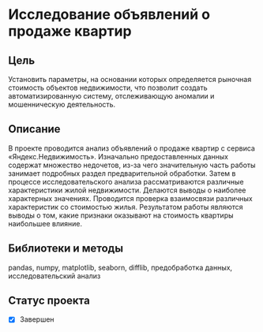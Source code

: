 # Исследование объявлений о продаже квартир   
## Цель  
Установить параметры, на основании которых определяется рыночная стоимость объектов недвижимости, что позволит создать автоматизированную систему, отслеживающую аномалии и мошенническую деятельность.  
## Описание
В проекте проводится анализ объявлений о продаже квартир с сервиса «Яндекс.Недвижимость». Изначально предоставленных данных содержат множество недочетов, из-за чего значительную часть работы занимает подробных раздел предварительной обработки. Затем в процессе исследовательского анализа рассматриваются различные характеристики жилой недвижимости. Делаются выводы о наиболее характерных значениях. Проводится проверка взаимосвязи различных характеристик со стоимостью жилья. Результатом работы являются выводы о том, какие признаки оказывают на стоимость квартиры наибольшее влияние.
## Библиотеки и методы
pandas, numpy, matplotlib, seaborn, difflib, предобработка данных, исследовательский анализ
## Статус проекта
- [x] Завершен

